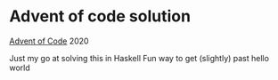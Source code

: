 # Advent of code solution

[Advent of Code](https://adventofcode.com) 2020

Just my go at solving this in Haskell
Fun way to get (slightly) past hello world
